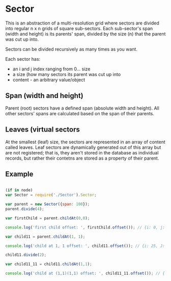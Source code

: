 # Sector

This is an abstraction of a multi-resolution grid where sectors are divided into regular n x n 
grids of square sub-sectors. Each sub-sector's span (width and height) 
is its parents' span, divided by the size (n) that the parent was cut up into.
 
Sectors can be divided recursively as many times as you want. 

Each sector has: 

* an i and j index ranging from 0... size
* a size (how many sectors its parent was cut up into
* content - an arbitrary value/object 

## Span (width and height)

Parent (root) sectors have a defined span (absolute width and height). 
All other sectors' spans are calculated based on the span of their parents. 

## Leaves (virtual sectors

At the smallest (leaf) size, the sectors are represented in an array of 
content called leaves. Leaf sectors are dynamically generated out of this array
but are not registered; that is, they aren't stored in the database as 
individual records, but rather their contetns are stored as 
a property of their parent. 

## Example

``` javascript

(if in node)
var Sector = require('./Sector').Sector;

var parent = new Sector({span: 100});
parent.divide(4);

var firstChild = parent.childAt(0,0);

console.log('first child offset: ', firstChild.offset()); // {i: 0, j: 0};

var child11 = parent.childAt(1, 1);

console.log('child at 1, 1 offset: ', child11.offset()); // {i: 25, J: 25};

child11.divide(2);

var child11_11 = child11.childAt(1,1);

console.log('child at (1,1)(1,1) offset: ', child11_11.offset()); // { i: 37.5, j: 37.5 }

```